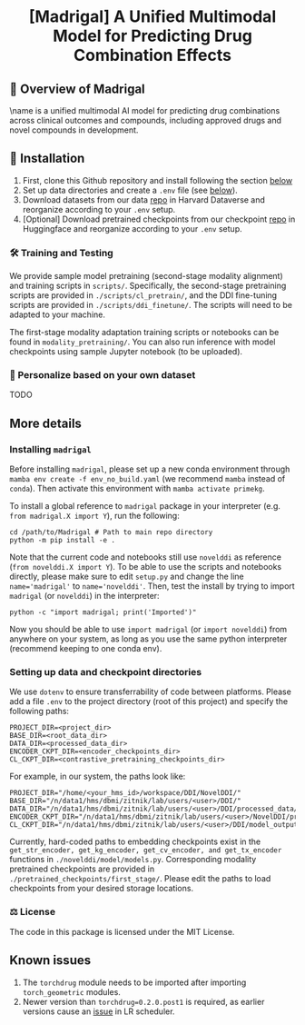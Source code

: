 <h1 align="center">
  [Madrigal] A Unified Multimodal Model for Predicting Drug Combination Effects
</h1>

## 👀 Overview of Madrigal

\name is a unified multimodal AI model for predicting drug combinations across clinical outcomes and compounds, including approved drugs and novel compounds in development.

## 🚀 Installation

1. First, clone this Github repository and install following the section [below](#installing-madrigal)
2. Set up data directories and create a `.env` file (see [below](#setting-up-data-and-checkpoint-directories)).
3. Download datasets from our data [repo](https://doi.org/10.7910/DVN/ZFTW3J) in Harvard Dataverse and reorganize according to your `.env` setup.
4. [Optional] Download pretrained checkpoints from our checkpoint [repo](https://huggingface.co/mims-harvard/Madrigal/tree/main) in Huggingface and reorganize according to your `.env` setup.

### 🛠️ Training and Testing

We provide sample model pretraining (second-stage modality alignment) and training scripts in `scripts/`. Specifically, the second-stage pretraining scripts are provided in `./scripts/cl_pretrain/`, and the DDI fine-tuning scripts are provided in `./scripts/ddi_finetune/`. The scripts will need to be adapted to your machine. 

The first-stage modality adaptation training scripts or notebooks can be found in `modality_pretraining/`. You can also run inference with model checkpoints using sample Jupyter notebook (to be uploaded).

### 🌟 Personalize based on your own dataset

TODO

## More details

### Installing `madrigal`
Before installing `madrigal`, please set up a new conda environment through `mamba env create -f env_no_build.yaml` (we recommend `mamba` instead of `conda`). Then activate this environment with `mamba activate primekg`.

To install a global reference to `madrigal` package in your interpreter (e.g. `from madrigal.X import Y`), run the following:
```
cd /path/to/Madrigal # Path to main repo directory
python -m pip install -e .
```
Note that the current code and notebooks still use `novelddi` as reference (`from novelddi.X import Y`). To be able to use the scripts and notebooks directly, please make sure to edit `setup.py` and change the line `name='madrigal'` to `name='novelddi'`.
Then, test the install by trying to import `madrigal` (or `novelddi`) in the interpreter:
```
python -c "import madrigal; print('Imported')" 
```
Now you should be able to use `import madrigal` (or `import novelddi`) from anywhere on your system, as long as you use the same python interpreter (recommend keeping to one conda env).  

### Setting up data and checkpoint directories
We use `dotenv` to ensure transferrability of code between platforms. Please add a file `.env` to the project directory (root of this project) and specify the following paths:
```
PROJECT_DIR=<project_dir>
BASE_DIR=<root_data_dir>
DATA_DIR=<processed_data_dir>
ENCODER_CKPT_DIR=<encoder_checkpoints_dir>
CL_CKPT_DIR=<contrastive_pretraining_checkpoints_dir>
```

For example, in our system, the paths look like:
```
PROJECT_DIR="/home/<your_hms_id>/workspace/DDI/NovelDDI/"
BASE_DIR="/n/data1/hms/dbmi/zitnik/lab/users/<user>/DDI/"
DATA_DIR="/n/data1/hms/dbmi/zitnik/lab/users/<user>/DDI/processed_data/"
ENCODER_CKPT_DIR="/n/data1/hms/dbmi/zitnik/lab/users/<user>/NovelDDI/pretraining/"
CL_CKPT_DIR="/n/data1/hms/dbmi/zitnik/lab/users/<user>/DDI/model_output/pretrain/"
```

Currently, hard-coded paths to embedding checkpoints exist in the `get_str_encoder, get_kg_encoder, get_cv_encoder, and get_tx_encoder` functions in `./novelddi/model/models.py`. Corresponding modality pretrained checkpoints are provided in `./pretrained_checkpoints/first_stage/`. Please edit the paths to load checkpoints from your desired storage locations.

### ⚖️ License

The code in this package is licensed under the MIT License.

## Known issues
1. The `torchdrug` module needs to be imported after importing `torch_geometric` modules.
2. Newer version than `torchdrug=0.2.0.post1` is required, as earlier versions cause an [issue](https://github.com/DeepGraphLearning/torchdrug/issues/148) in LR scheduler.
